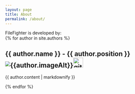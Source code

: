 ```yaml
---
layout: page
title: About
permalink: /about/
---
```


FileFighter is developed by:  
{% for author in site.authors %}
  <h2>{{ author.name }} - {{ author.position }} <img alt="{{author.imageAlt}}" src="{{author.imageSource}}"/><a href="{{ author.github }}" target="_blank"><img alt="githublogo" src="https://github.githubassets.com/favicons/favicon-dark.png" width="32" height="32" /></a></h2>
  <p>{{ author.content | markdownify }}</p>
{% endfor %}